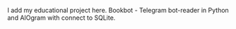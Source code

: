 I add my educational project here.
Bookbot - Telegram bot-reader in Python and AIOgram with connect to SQLite.
